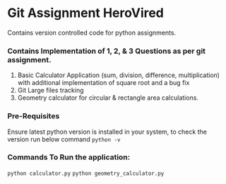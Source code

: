 # Git Assignment HeroVired

Contains version controlled code for python assignments.

### Contains Implementation of 1, 2, & 3 Questions as per git assignment.
1. Basic Calculator Application (sum, division, difference, multiplication) with additional implementation of square root and a bug fix
2. Git Large files tracking
3. Geometry calculator for circular & rectangle area calculations.

### Pre-Requisites
Ensure latest python version is installed in your system, to check the version run below command
`python -v`

### Commands To Run the application:
`python calculator.py`
`python geometry_calculator.py`